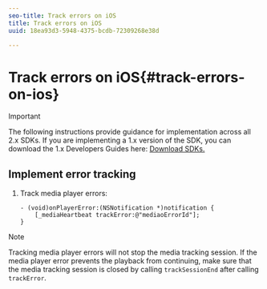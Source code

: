 ```yaml
---
seo-title: Track errors on iOS
title: Track errors on iOS
uuid: 18ea93d3-5948-4375-bcdb-72309268e38d

---
```


# Track errors on iOS{#track-errors-on-ios}

>[!IMPORTANT]
>
>The following instructions provide guidance for implementation across all 2.x SDKs. If you are implementing a 1.x version of the SDK, you can download the 1.x Developers Guides here: [Download SDKs.](../../sdk-implement/download-sdks.md)

## Implement error tracking

1. Track media player errors: 

    ```
    - (void)onPlayerError:(NSNotification *)notification { 
        [_mediaHeartbeat trackError:@"mediaoErrorId"]; 
    }
    ```

>[!NOTE]
>
>Tracking media player errors will not stop the media tracking session. If the media player error prevents the playback from continuing, make sure that the media tracking session is closed by calling `trackSessionEnd` after calling `trackError`.

